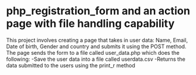 # php_registration_form and an action page with file handling capability

This project involves creating a page that takes in user data: Name, Email, Date of birth, Gender and country and submits it using the POST method.
The page sends the form to a file called user_data.php which does the following:
     -Save the user data into a file called userdata.csv
     -Returns the data submitted to the users using the print_r method
